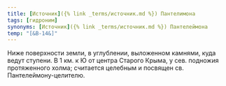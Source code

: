 ```yaml
---
title: [Источник]({% link _terms/источник.md %}) Пантелимона
tags: [гидроним]
synonyms: [Источник]({% link _terms/источник.md %}) Пантелеймона
temp: "[&В-14&]"
---
```


Ниже поверхности земли, в углублении, выложенном камнями, куда ведут ступени. В
1 км. к Ю от центра Старого Крыма, у сев. подножия протяженного холма; считается
целебным и посвящен св. Пантелеймону-целителю.
